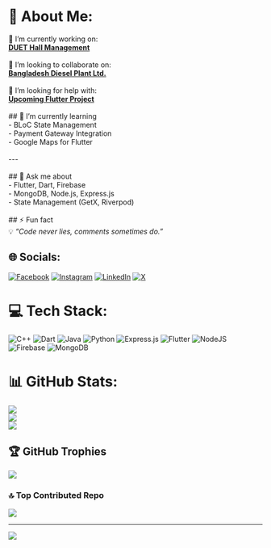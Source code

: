 # 💫 About Me:
🔭 I’m currently working on:  <br>[**DUET Hall Management**](https://github.com/devwork-dotcom/duet-hall-management)  <br><br>👯 I’m looking to collaborate on:  <br>[**Bangladesh Diesel Plant Ltd.**](https://github.com/devwork-dotcom/bdpl-project)  <br><br>🤝 I’m looking for help with:  <br>[**Upcoming Flutter Project**](https://github.com/devwork-dotcom/flutter-help-project)  <br><br>## 🌱 I’m currently learning  <br>- BLoC State Management  <br>- Payment Gateway Integration  <br>- Google Maps for Flutter  <br><br>---<br><br>## 💬 Ask me about  <br>- Flutter, Dart, Firebase  <br>- MongoDB, Node.js, Express.js  <br>- State Management (GetX, Riverpod)<br><br>## ⚡ Fun fact  <br>💡 _“Code never lies, comments sometimes do.”_  


## 🌐 Socials:
[![Facebook](https://img.shields.io/badge/Facebook-%231877F2.svg?logo=Facebook&logoColor=white)](https://facebook.com/https://www.facebook.com/share/1BT8Z1iJQx/) [![Instagram](https://img.shields.io/badge/Instagram-%23E4405F.svg?logo=Instagram&logoColor=white)](https://instagram.com/https://www.instagram.com/shamim01703485411?igsh=ZXhrb3Rna2Jtbmg3) [![LinkedIn](https://img.shields.io/badge/LinkedIn-%230077B5.svg?logo=linkedin&logoColor=white)](https://linkedin.com/in/https://www.linkedin.com/in/md-shamim-hosen-212270373?utm_source=share&utm_campaign=share_via&utm_content=profile&utm_medium=android_app) [![X](https://img.shields.io/badge/X-black.svg?logo=X&logoColor=white)](https://x.com/https://x.com/ShamimHass64596?t=J0PWw3TkjnM-ObbHBz7WKQ&s=09) 

# 💻 Tech Stack:
![C++](https://img.shields.io/badge/c++-%2300599C.svg?style=for-the-badge&logo=c%2B%2B&logoColor=white) ![Dart](https://img.shields.io/badge/dart-%230175C2.svg?style=for-the-badge&logo=dart&logoColor=white) ![Java](https://img.shields.io/badge/java-%23ED8B00.svg?style=for-the-badge&logo=openjdk&logoColor=white) ![Python](https://img.shields.io/badge/python-3670A0?style=for-the-badge&logo=python&logoColor=ffdd54) ![Express.js](https://img.shields.io/badge/express.js-%23404d59.svg?style=for-the-badge&logo=express&logoColor=%2361DAFB) ![Flutter](https://img.shields.io/badge/Flutter-%2302569B.svg?style=for-the-badge&logo=Flutter&logoColor=white) ![NodeJS](https://img.shields.io/badge/node.js-6DA55F?style=for-the-badge&logo=node.js&logoColor=white) ![Firebase](https://img.shields.io/badge/firebase-a08021?style=for-the-badge&logo=firebase&logoColor=ffcd34) ![MongoDB](https://img.shields.io/badge/MongoDB-%234ea94b.svg?style=for-the-badge&logo=mongodb&logoColor=white)
# 📊 GitHub Stats:
![](https://github-readme-stats.vercel.app/api?username=devwork-dotcom&theme=aura&hide_border=false&include_all_commits=false&count_private=false)<br/>
![](https://nirzak-streak-stats.vercel.app/?user=devwork-dotcom&theme=aura&hide_border=false)<br/>
![](https://github-readme-stats.vercel.app/api/top-langs/?username=devwork-dotcom&theme=aura&hide_border=false&include_all_commits=false&count_private=false&layout=compact)

## 🏆 GitHub Trophies
![](https://github-profile-trophy.vercel.app/?username=devwork-dotcom&theme=radical&no-frame=false&no-bg=true&margin-w=4)

### 🔝 Top Contributed Repo
![](https://github-contributor-stats.vercel.app/api?username=devwork-dotcom&limit=5&theme=dark&combine_all_yearly_contributions=true)

---
[![](https://visitcount.itsvg.in/api?id=devwork-dotcom&icon=0&color=0)](https://visitcount.itsvg.in)

<!-- Proudly created with GPRM ( https://gprm.itsvg.in ) -->
